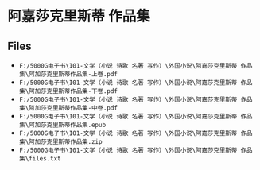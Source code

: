 # 阿嘉莎克里斯蒂 作品集

## Files

- `F:/5000G电子书\I01-文学（小说 诗歌 名著 写作）\外国小说\阿嘉莎克里斯蒂 作品集\阿加莎克里斯蒂作品集-上卷.pdf`
- `F:/5000G电子书\I01-文学（小说 诗歌 名著 写作）\外国小说\阿嘉莎克里斯蒂 作品集\阿加莎克里斯蒂作品集-下卷.pdf`
- `F:/5000G电子书\I01-文学（小说 诗歌 名著 写作）\外国小说\阿嘉莎克里斯蒂 作品集\阿加莎克里斯蒂作品集-中卷.pdf`
- `F:/5000G电子书\I01-文学（小说 诗歌 名著 写作）\外国小说\阿嘉莎克里斯蒂 作品集\阿加莎克里斯蒂作品集.epub`
- `F:/5000G电子书\I01-文学（小说 诗歌 名著 写作）\外国小说\阿嘉莎克里斯蒂 作品集\阿加莎克里斯蒂作品集.zip`
- `F:/5000G电子书\I01-文学（小说 诗歌 名著 写作）\外国小说\阿嘉莎克里斯蒂 作品集\files.txt`
